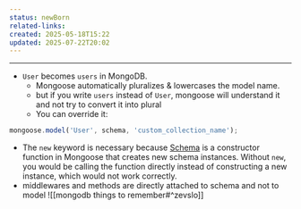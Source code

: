 ```yaml
---
status: newBorn
related-links: 
created: 2025-05-18T15:22
updated: 2025-07-22T20:02
---
```

---

- `User` becomes `users` in MongoDB.
	- Mongoose automatically pluralizes & lowercases the model name.
	- but if you write `users` instead of `User`, mongoose will understand it and not try to convert it into plural
	- You can override it:
```js
mongoose.model('User', schema, 'custom_collection_name');
```

- The `new` keyword is necessary because [Schema](vscode-file://vscode-app/d:/Program%20Files/Microsoft%20VS%20Code/resources/app/out/vs/code/electron-sandbox/workbench/workbench.html) is a constructor function in Mongoose that creates new schema instances. Without `new`, you would be calling the function directly instead of constructing a new instance, which would not work correctly.
- middlewares and methods are directly attached to schema and not to model
![[mongodb things to remember#^zevslo]]
